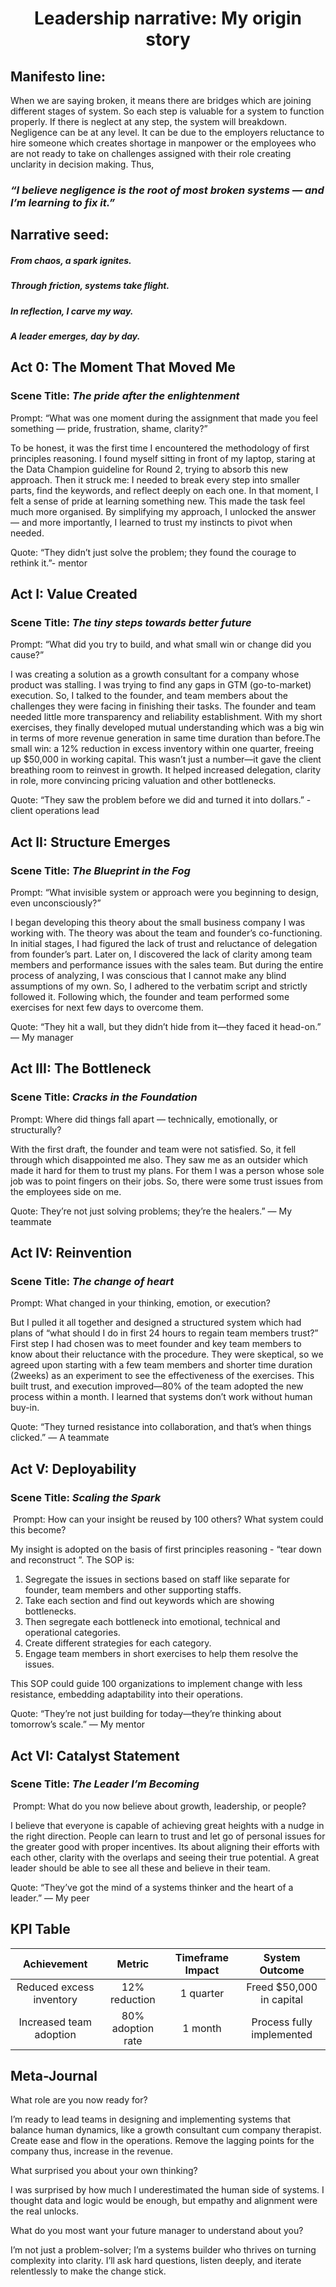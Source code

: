 <div align="center">
  <h1>Leadership narrative: My origin story</h1>
</div>

## Manifesto line: 
When we are saying broken, it means there are bridges which are joining different stages of system. So each step is valuable for a system to function properly. If there is neglect at any step, the system will breakdown. Negligence can be at any level. It can be due to the employers reluctance to hire someone which creates shortage in manpower or the employees who are not ready to take on challenges assigned with their role creating unclarity in decision making. Thus,

### _“I believe negligence is the root of most broken systems — and I’m learning to fix it.”_

## Narrative seed:
##### From chaos, a spark ignites.  
##### Through friction, systems take flight.  
##### In reflection, I carve my way.  
##### A leader emerges, day by day.

## Act 0: The Moment That Moved Me
### Scene Title: _The pride after the enlightenment_
Prompt: “What was one moment during the assignment that made you feel something — pride, frustration, shame, clarity?”

To be honest, it was the first time I encountered the methodology of first principles reasoning. I found myself sitting in front of my laptop, staring at the Data Champion guideline for Round 2, trying to absorb this new approach. Then it struck me: I needed to break every step into smaller parts, find the keywords, and reflect deeply on each one. In that moment, I felt a sense of pride at learning something new. This made the task feel much more organised. By simplifying my approach, I unlocked the answer — and more importantly, I learned to trust my instincts to pivot when needed.

Quote: “They didn’t just solve the problem; they found the courage to rethink it.”- mentor

## Act I: Value Created
### Scene Title: _The tiny steps towards better future_
Prompt: “What did you try to build, and what small win or change did you cause?”

I was creating a solution as a growth consultant for a company whose product was stalling.  I was trying to find any gaps in GTM (go-to-market) execution. So, I talked to the founder, and team members about the challenges they were facing in finishing their tasks. The founder and team needed little more transparency and reliability establishment. With my short exercises, they finally developed mutual understanding which was a big win in terms of more revenue generation in same time duration than before.The small win: a 12% reduction in excess inventory within one quarter, freeing up $50,000 in working capital. This wasn’t just a number—it gave the client breathing room to reinvest in growth. It helped increased delegation, clarity in role, more convincing pricing valuation and other bottlenecks.

Quote: “They saw the problem before we did and turned it into dollars.” - client operations lead

## Act II: Structure Emerges
### Scene Title: _The Blueprint in the Fog_
Prompt: “What invisible system or approach were you beginning to design, even unconsciously?”

I began developing this theory about the small business company I was working with. The theory was about the team and founder’s co-functioning. In initial stages, I had figured the lack of trust and reluctance of delegation from founder’s part. Later on, I discovered the lack of clarity among team members and performance issues with the sales team. But during the entire process of analyzing, I was conscious that I cannot make any blind assumptions of my own. So, I adhered to the verbatim script and strictly followed it. Following which, the founder and team performed some exercises for next few days to overcome them.

Quote: “They hit a wall, but they didn’t hide from it—they faced it head-on.” — My manager

## Act III: The Bottleneck
### Scene Title: _Cracks in the Foundation_
Prompt: Where did things fall apart — technically, emotionally, or structurally?

With the first draft, the founder and team were not satisfied. So, it fell through which disappointed me also. They saw me as an outsider which made it hard for them to trust my plans. For them I was a person whose sole job was to point fingers on their jobs. So, there were some trust issues from the employees side on me.

Quote: They’re not just solving problems; they’re the healers.” — My teammate

## Act IV: Reinvention
### Scene Title: _The change of heart_
Prompt: What changed in your thinking, emotion, or execution?

But I pulled it all together and designed a structured system which had plans of “what should I do in first 24 hours to regain team members trust?”  First step I had chosen was to meet founder and key team members to know about their reluctance with the procedure. They were skeptical, so we agreed upon starting with a few team members and shorter time duration (2weeks) as an experiment to see the effectiveness of the exercises. This built trust, and execution improved—80% of the team adopted the new process within a month. I learned that systems don’t work without human buy-in.

Quote: “They turned resistance into collaboration, and that’s when things clicked.” — A teammate

## Act V: Deployability
### Scene Title: _Scaling the Spark_
 Prompt: How can your insight be reused by 100 others? What system could this become?

My insight is adopted on the basis of first principles reasoning - “tear down and reconstruct ”. 
The SOP is:
1. Segregate the issues in sections based on staff like separate for founder, team members and other supporting staffs.
2. Take each section and find out keywords which are showing bottlenecks.
3. Then segregate each bottleneck into emotional, technical and operational categories.
4. Create different strategies for each category.
5. Engage team members in short exercises to help them resolve the issues.

This SOP could guide 100 organizations to implement change with less resistance, embedding adaptability into their operations.

Quote: “They’re not just building for today—they’re thinking about tomorrow’s scale.” — My mentor

## Act VI: Catalyst Statement
### Scene Title: _The Leader I’m Becoming_
 Prompt: What do you now believe about growth, leadership, or people?

I believe that everyone is capable of achieving great heights with a nudge in the right direction. People can learn to trust and let go of personal issues for the greater good with proper incentives. Its about aligning their efforts with each other, clarity with the overlaps and seeing their true potential. A great leader should be able to see all these and believe in their team.

Quote: “They’ve got the mind of a systems thinker and the heart of a leader.” — My peer

## KPI Table

| Achievement	| Metric	| Timeframe	Impact |	System Outcome |
|:---:|:---:|:---:|:---:|
| Reduced excess inventory |	12% reduction	| 1 quarter	| Freed $50,000 in capital |	Leaner supply chain |
| Increased team adoption |	80% adoption rate |	1 month |	Process fully implemented |	Sustainable change management |


## Meta-Journal

What role are you now ready for? 

I’m ready to lead teams in designing and implementing systems that balance human dynamics, like a growth consultant cum company therapist. Create ease and flow in the operations. Remove the lagging points for the company thus, increase in the revenue.

What surprised you about your own thinking?

I was surprised by how much I underestimated the human side of systems. I thought data and logic would be enough, but empathy and alignment were the real unlocks.

What do you most want your future manager to understand about you? 

I’m not just a problem-solver; I’m a systems builder who thrives on turning complexity into clarity. I’ll ask hard questions, listen deeply, and iterate relentlessly to make the change stick. 

